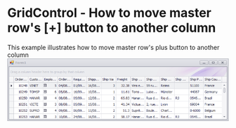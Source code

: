 # GridControl - How to move master row's [+] button to another column


This example illustrates how to move master row's plus button to another column<br><img src="https://raw.githubusercontent.com/DevExpress-Examples/gridcontrol-how-to-move-master-rows-button-to-another-column-t501342/15.2.9+/media/ead081aa-1b86-11e7-80bf-00155d62480c.png">

<br/>


